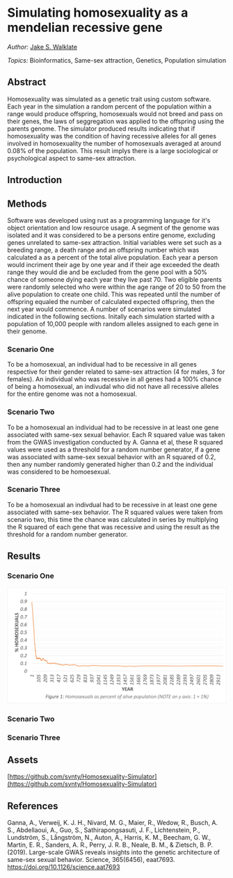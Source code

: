 # Simulating homosexuality as a mendelian recessive gene
*Author:* [Jake S. Walklate](https://www.linkedin.com/in/svnty)

*Topics:* Bioinformatics, Same-sex attraction, Genetics, Population simulation

## Abstract

Homosexuality was simulated as a genetic trait using custom software. Each year in the simulation a random percent of the population within a range would produce offspring, homosexuals would not breed and pass on their genes, the laws of seggregation was applied to the offspring using the parents genome. The simulator produced results indicating that if homosexuality was the condition of having recessive alleles for all genes involved in homosexuality the number of homosexuals averaged at around 0.08% of the population. This result implys there is a large sociological or psychological aspect to same-sex attraction. 

## Introduction



## Methods

Software was developed using rust as a programming language for it's object orientation and low resource usage. A segment of the genome was isolated and it was considered to be a persons entire genome, excluding genes unrelated to same-sex attraction. Initial variables were set such as a breeding range, a death range and an offspring number which was calculated a as a percent of the total alive population. Each year a person would incriment their age by one year and if their age exceeded the death range they would die and be excluded from the gene pool with a 50% chance of someone dying each year they live past 70. Two eligible parents were randomly selected who were within the age range of 20 to 50 from the alive population to create one child. This was repeated until the number of offspring equaled the number of calculated expected offspring, then the next year would commence. A number of scenarios were simulated indicated in the following sections. Initally each simulation started with a population of 10,000 people with random alleles assigned to each gene in their genome. 

### Scenario One

To be a homosexual, an individual had to be recessive in all genes respective for their gender related to same-sex attraction (4 for males, 3 for females). An individual who was recessive in all genes had a 100% chance of being a homosexual, an indivudal who did not have all recessive alleles for the entire genome was not a homosexual.

### Scenario Two

To be a homosexual an individual had to be recessive in at least one gene associated with same-sex sexual behavior. Each R squared value was taken from the GWAS investigation conducted by A. Ganna et al, these R squared values were used as a threshold for a random number generator, if a gene was associated with same-sex sexual behavior with an R squared of 0.2, then any number randomly generated higher than 0.2 and the individual was considered to be homoesexual.

### Scenario Three

To be a homosexual an indivdual had to be recessive in at least one gene associated with same-sex behavior. The R squared values were taken from scenario two, this time the chance was calculated in series by multiplying the R squared of each gene that was recessive and using the result as the threshold for a random number generator. 

## Results

### Scenario One

![1.3 Billion people, no chance of homosexual breeding](/img/1_3billion_percent.png?raw=true)

### Scenario Two


### Scenario Three



## Assets 
[https://github.com/svnty/Homosexuality-Simulator](https://github.com/svnty/Homosexuality-Simulator)

## References
Ganna, A., Verweij, K. J. H., Nivard, M. G., Maier, R., Wedow, R., Busch, A. S., Abdellaoui, A., Guo, S., Sathirapongsasuti, J. F., Lichtenstein, P., Lundström, S., Långström, N., Auton, A., Harris, K. M., Beecham, G. W., Martin, E. R., Sanders, A. R., Perry, J. R. B., Neale, B. M., & Zietsch, B. P. (2019). Large-scale GWAS reveals insights into the genetic architecture of same-sex sexual behavior. Science, 365(6456), eaat7693. https://doi.org/10.1126/science.aat7693